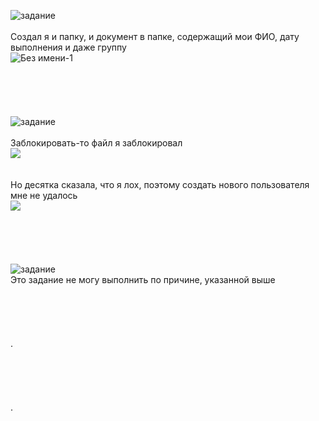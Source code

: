 ![задание](https://user-images.githubusercontent.com/70691206/96773266-ee878300-13ec-11eb-914a-f2052f18d612.jpg)  
   
Создал я и папку, и документ в папке, содержащий мои ФИО, дату выполнения и даже группу  
![Без имени-1](https://user-images.githubusercontent.com/70691206/96774014-10353a00-13ee-11eb-8f3e-16b34408c1ed.jpg)  
    
    
    
    
    
![задание](https://user-images.githubusercontent.com/70691206/96773678-8d13e400-13ed-11eb-8d1b-514a6003918a.jpg)  
   
Заблокировать-то файл я заблокировал  
![](https://user-images.githubusercontent.com/70691206/96775812-bd10b680-13f0-11eb-861c-5ecfd1ff4655.gif)  
   
   
Но десятка сказала, что я лох, поэтому создать нового пользователя мне не удалось  
![](https://user-images.githubusercontent.com/70691206/96772954-8a64bf00-13ec-11eb-862e-d5017a806286.gif)  
    
    
    
    
    
![задание](https://user-images.githubusercontent.com/70691206/96778166-eb43c580-13f3-11eb-91d5-d0bf934f4f73.jpg)  
Это задание не могу выполнить по причине, указанной выше    
    
    
    
    
    
.  
    
    
    
    
    
.




